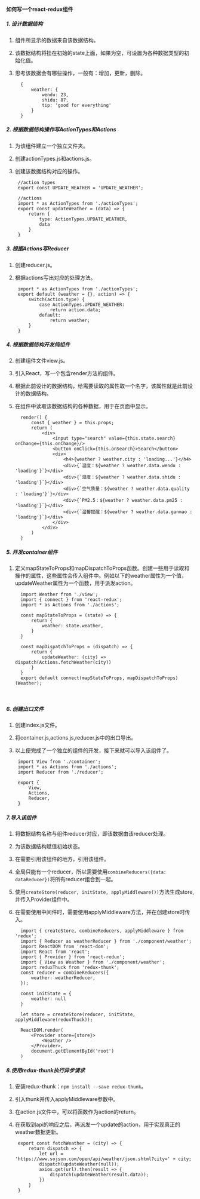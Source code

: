#### 如何写一个react-redux组件

##### 1. 设计数据结构

   1. 组件所显示的数据来自该数据结构。
   2. 该数据结构将挂在初始的state上面，如果为空，可设置为各种数据类型的初始化值。
   3. 思考该数据会有哪些操作，一般有：增加，更新，删除。

			{
				weather: {
					wendu: 23,
					shidu: 87,
					tip: 'good for everything'
				}
			}

##### 2. 根据数据结构操作写ActionTypes和Actions
1. 为该组件建立一个独立文件夹。
2. 创建actionTypes.js和actions.js。
3. 创建该数据结构对应的操作。
		
		//action types
		export const UPDATE_WEATHER = 'UPDATE_WEATHER';

		//actions
		import * as ActionTypes from './actionTypes';
		export const updateWeather = (data) => {
		    return {
		        type: ActionTypes.UPDATE_WEATHER,
		        data
		    }
		}
	
##### 3. 根据Actions写Reducer
1. 创建reducer.js。
2. 根据actions写出对应的处理方法。

		import * as ActionTypes from './actionTypes';
		export default (weather = {}, action) => {
		    switch(action.type) {
		        case ActionTypes.UPDATE_WEATHER:
		            return action.data;
		        default:
		            return weather;
		    }
		}

##### 4. 根据数据结构开发纯组件

   2. 创建组件文件view.js。
   3. 引入React，写一个包含render方法的组件。
   4. 根据此前设计的数据结构，给需要读取的属性取一个名字，该属性就是此前设计的数据结构。
   5. 在组件中读取该数据结构的各种数据，用于在页面中显示。

			render() {
		        const { weather } = this.props;
		        return (
		            <div>
		                <input type="search" value={this.state.search} onChange={this.onChange}/>
		                <button onClick={this.onSearch}>Search</button>
		                <div>
		                    <h4>{weather ? weather.city : 'loading...'}</h4>
		                    <div>{`温度：${weather ? weather.data.wendu : 'loading'}`}</div>
		                    <div>{`湿度：${weather ? weather.data.shidu : 'loading'}`}</div>
		                    <div>{`空气质量：${weather ? weather.data.quality : 'loading'}`}</div>
		                    <div>{`PM2.5：${weather ? weather.data.pm25 : 'loading'}`}</div>
		                    <div>{`温馨提醒：${weather ? weather.data.ganmao : 'loading'}`}</div>
		                </div>
		            </div>
		        )
		    }

##### 5. 开发container组件

   1. 定义mapStateToProps和mapDispatchToProps函数。创建一些用于读取和操作的属性，这些属性会传入组件中。例如以下的weather属性为一个值，updateWeather属性为一个函数，用于派发action。

			import Weather from './view';
			import { connect } from 'react-redux';
			import * as Actions from './actions';

			const mapStateToProps = (state) => {
			    return {
			        weather: state.weather,
			    }
			}
		
	        const mapDispatchToProps = (dispatch) => {
			    return {
			        updateWeather: (city) => dispatch(Actions.fetchWeather(city))
			    }
			}
			export default connect(mapStateToProps, mapDispatchToProps)(Weather);


​
##### 6. 创建出口文件
 
1. 创建index.js文件。
2. 将container.js,actions.js,reducer.js中的出口导出。
3. 以上便完成了一个独立的组件的开发，接下来就可以导入该组件了。

		import View from './container';
		import * as Actions from './actions';
		import Reducer from './reducer';
		
		export {
		    View,
		    Actions,
		    Reducer,
		}

##### 7.导入该组件

   1. 将数据结构名称与组件reducer对应，即该数据由该reducer处理。
   2. 为该数据结构赋值初始状态。
   3. 在需要引用该组件的地方，引用该组件。
   4. 全局只能有一个reducer，所以需要使用`combineReducers({data: dataReducer})`将所有reducer组合到一起。
   5. 使用`createStore(reducer, initState, applyMiddleware())`方法生成store,并传入Provider组件中。
   6. 在需要使用中间件时，需要使用applyMiddleware方法，并在创建store时传入。
		
			import { createStore, combineReducers, applyMiddleware } from 'redux';
			import { Reducer as weatherReducer } from './component/weather';
			import ReactDOM from 'react-dom';
			import React from 'react';
			import { Provider } from 'react-redux';
			import { View as Weather } from './component/weather';
			import reduxThuck from 'redux-thunk';
			const reducer = combineReducers({
			    weather: weatherReducer,
			});
			
			const initState = {
			    weather: null
			}
			
			let store = createStore(reducer, initState, applyMiddleware(reduxThuck));
			
			ReactDOM.render(
			    <Provider store={store}>
			        <Weather />
			    </Provider>,
			    document.getElementById('root')
			)

##### 8.使用redux-thunk执行异步请求
1. 安装redux-thunk：`npm install --save redux-thunk`。
2. 引入thunk并传入applyMiddleware参数中。
3. 在action.js文件中，可以将函数作为action的return。
4. 在获取到api的响应之后，再派发一个update的action，用于实现真正的weather数据更新。

		export const fetchWeather = (city) => {
		    return dispatch => {
		        let url = 'https://www.sojson.com/open/api/weather/json.shtml?city=' + city;
		        dispatch(updateWeather(null));
		        axios.get(url).then(result => {
		            dispatch(updateWeather(result.data));
		        })
		    }
		}





<!--stackedit_data:
eyJoaXN0b3J5IjpbNzUxOTMzNjY4LDE2MTk1NDEzNDNdfQ==
-->